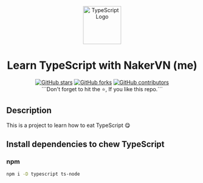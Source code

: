 <p align="center">
  <a href="https://www.typescriptlang.org/" target="blank"><img src="https://upload.wikimedia.org/wikipedia/commons/thumb/4/4c/Typescript_logo_2020.svg/1200px-Typescript_logo_2020.svg.png" width="100" alt="TypeScript Logo" /></a>
</p>

<div align="center">
  <h1> Learn TypeScript with NakerVN (me)</h1>
</div>

<p align="center">
<a href="https://github.com/lov3five/learning-typescript/stargazers" target="_blank"><img src="https://img.shields.io/github/stars/lov3five/learning-typescript" alt="GitHub stars" /></a>
<a href="https://github.com/lov3five/learning-typescript/forks" target="_blank"><img src="https://img.shields.io/github/forks/lov3five/learning-typescript?color=blue" alt="GitHub forks" /></a>
<a href="https://github.com/lov3five/learning-typescript/graphs/contributors" target="_blank"><img src="https://img.shields.io/github/contributors/lov3five/learning-typescript?color=blue" alt="GitHub contributors" /></a>
</br>
```Don't forget to hit the ⭐, If you like this repo.```

</p>






## Description

This is a project to learn how to eat TypeScript 😋

## Install dependencies to chew TypeScript

### npm

```bash
npm i -D typescript ts-node
```

